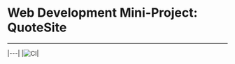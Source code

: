 # Web Development Mini-Project: QuoteSite
----------------------------------------------
|---|
|![CI](https://github.com/99002683/Web_Development_Mini_Project/workflows/CI/badge.svg)|
